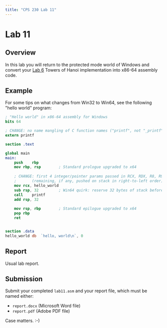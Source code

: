 ```yaml
---
title: "CPS 230 Lab 11"
---
```


# Lab 11
## Overview

In this lab you will return to the protected mode world of Windows and convert your [Lab 6]({{site.baseurl}}/labs/lab6)
Towers of Hanoi implementation into x86-64 assembly code.

## Example

For some tips on what changes from Win32 to Win64, see the following "hello world" program:

```nasm
; "Hello world" in x86-64 assembly for Windows
bits 64

; CHANGE: no name mangling of C function names ("printf", not "_printf")
extern printf

section .text

global main
main:
	push	rbp
	mov	rbp, rsp		; Standard prologue upgraded to x64
	
	; CHANGE: first 4 integer/pointer params passed in RCX, RDX, R8, R9 (in that order)
	;		(remaining, if any, pushed on stack in right-to-left order)
	mov	rcx, hello_world
	sub	rsp, 32			; Win64 quirk: reserve 32 bytes of stack before call
	call	printf
	add	rsp, 32
	
	mov	rsp, rbp		; Standard epilogue upgraded to x64
	pop	rbp
	ret


section .data
hello_world	db	`hello, world\n`, 0
```

## Report

Usual lab report.

## Submission

Submit your completed `lab11.asm` and your report file, which must be named either:

* `report.docx` (Microsoft Word file)
* `report.pdf` (Adobe PDF file)

Case matters. :-)

